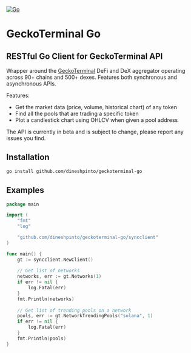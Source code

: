 [![Go](https://github.com/dineshpinto/geckoterminal-go/actions/workflows/go.yml/badge.svg)](https://github.com/dineshpinto/geckoterminal-go/actions/workflows/go.yml)

# GeckoTerminal Go

## RESTful Go Client for GeckoTerminal API

Wrapper around the [GeckoTerminal](https://www.geckoterminal.com) DeFi and DeX
aggregator operating across 90+ chains and 500+ dexes.
Features both synchronous and asynchronous APIs.

Features:

- Get the market data (price, volume, historical chart) of any token
- Find all the pools that are trading a specific token
- Plot a candlestick chart using OHLCV when given a pool address

The API is currently in beta and is subject to change, please report any issues you
find.

## Installation

```bash
go install github.com/dineshpinto/geckoterminal-go
```

## Examples

```go
package main

import (
	"fmt"
	"log"

	"github.com/dineshpinto/geckoterminal-go/syncclient"
)

func main() {
	gt := syncclient.NewClient()
	
	// Get list of networks
	networks, err := gt.Networks(1)
	if err != nil {
		log.Fatal(err)
	}
	fmt.Println(networks)
	
	// Get list of trending pools on a network
	pools, err := gt.NetworkTrendingPools("solana", 1)
	if err != nil {
		log.Fatal(err)
	}
	fmt.Println(pools)
}
```